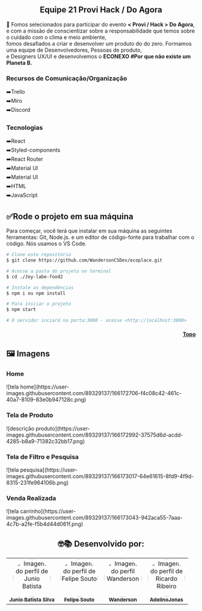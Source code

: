 
<h2 align="center">Equipe 21 Provi Hack  / Do Agora </h2>


 💬 Fomos selecionados para participar do evento <b>< Provi / Hack > Do Agora</b>,<br>
 e com a missão de conscientizar sobre a responsabilidade que temos sobre o cuidado com o clima e meio ambiente,<br>
 fomos desafiados a criar e desenvolver um produto do do zero. 
  Formamos uma equipe de Desenvolvedores, Pessoas de produto, <br>
  e Designers UX/UI e desenvolvemos o <b>ECONEXO</b> <b>#Por que não existe um Planeta B.</b>

### Recursos de Comunicação/Organização

 ➡️Trello<br>
 ➡️Miro<br>
 ➡️Discord<br>

### Tecnologias
 
➡️React<br>
➡️Styled-components<br>
➡️React Router<br>
➡️Material UI<br>
➡️Material UI<br>
➡️HTML<br> 
➡️JavaScript<br>



<h2>✅Rode o projeto em sua máquina</h2>
Para começar, você terá que  instalar em sua máquina as seguintes ferramentas: Git, Node.js. e um editor de código-fonte para trabalhar com o código. Nós usamos o VS Code.


```bash
# Clone este repositório
$ git clone https://github.com/WandersonCSDev/ecoplace.git

# Acesse a pasta do projeto no terminal
$ cd ./Joy-labe-food2

# Instale as dependências
$ npm i ou npm install

# Para iniciar o projeto
$ npm start

# O servidor inciará na porta:3000 - acesse <http://localhost:3000>
```

<h4 align="right"><a href="#topo">Topo</a></h4>

<h2>🖼️ Imagens </h2>

<h3>Home</h3>
![tela home](https://user-images.githubusercontent.com/89329137/166172706-f4c08c42-461c-40a7-8109-83e0b947128c.png)

<h3>Tela de Produto</h3>
![descrição produto](https://user-images.githubusercontent.com/89329137/166172992-37575d6d-acdd-4285-b8a9-71382c32bb17.png)


<h3>Tela de Filtro e Pesquisa</h3>
![tela pesquisa](https://user-images.githubusercontent.com/89329137/166173017-64e61615-8fd9-4f9d-8315-231fe964106b.png)


<h3>Venda Realizada</h3>
![tela carrinho](https://user-images.githubusercontent.com/89329137/166173043-942aca55-7aaa-4c7b-a2fe-f5b4d44d061f.png)

<h2 align="center">
🤓📚
Desenvolvido por: 
</h2>
<table align="center">
  <tr>
      <td align="center"><a href="https://github.com/JunioBatista">
        <img src="https://avatars.githubusercontent.com/u/89329137?v=4" style="border-radius: 50%" width="100px" alt="Imagem do perfil de Junio Batista"/>
      <br />
        <sub><b>Junio Batista Silva</b></sub>
      <br />
      </td>
      <td align="center"><a href="https://github.com/LipeSou">
        <img src="https://avatars.githubusercontent.com/u/68256101?v=4" style="border-radius: 50%" width="100px" alt="Imagem do perfil de Felipe Souto" />
      <br />
        <sub><b>Felipe Souto</b></sub>
      <br />
      </td>  
      <td align="center"><a href="https://github.com/WandersonCSDev">
        <img src="https://avatars.githubusercontent.com/u/17837812?v=4" style="border-radius: 50%" width="100px" alt="Imagem do perfil Wanderson"/>
      <br />
        <sub><b>Wanderson</b></sub>
      <br />
      </td>
      <td align="center"><a href="https://github.com/AdelinoJonas">
        <img src="https://avatars.githubusercontent.com/u/84252481?v=4" style="border-radius: 50%" width="100px" alt="Imagem do perfil de Ricardo Ribeiro"/>
      <br />
        <sub><b>AdelinoJonas</b></sub>
      <br />
      </td>
   </tr>  
</table>
